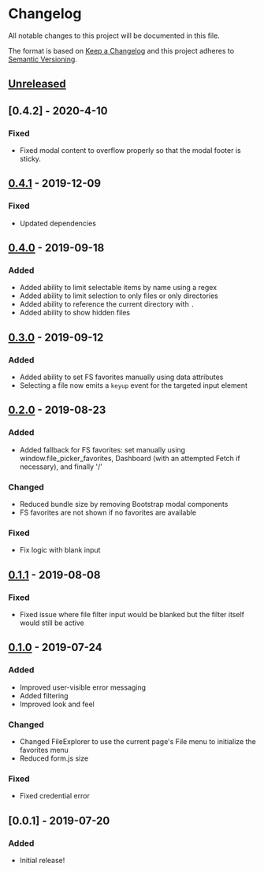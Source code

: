 # Changelog
All notable changes to this project will be documented in this file.

The format is based on [Keep a Changelog](http://keepachangelog.com/en/1.0.0/)
and this project adheres to [Semantic Versioning](http://semver.org/spec/v2.0.0.html).

## [Unreleased]

## [0.4.2] - 2020-4-10
### Fixed
- Fixed modal content to overflow properly so that the modal footer is sticky.

## [0.4.1] - 2019-12-09
### Fixed
- Updated dependencies

## [0.4.0] - 2019-09-18
### Added
- Added ability to limit selectable items by name using a regex
- Added ability to limit selection to only files or only directories
- Added ability to reference the current directory with `.`
- Added ability to show hidden files

## [0.3.0] - 2019-09-12
### Added
- Added ability to set FS favorites manually using data attributes
- Selecting a file now emits a `keyup` event for the targeted input element

## [0.2.0] - 2019-08-23
### Added
- Added fallback for FS favorites: set manually using window.file_picker_favorites, Dashboard (with an attempted Fetch if necessary), and finally '/'

### Changed
- Reduced bundle size by removing Bootstrap modal components
- FS favorites are not shown if no favorites are available

### Fixed
- Fix logic with blank input

## [0.1.1] - 2019-08-08
### Fixed
- Fixed issue where file filter input would be blanked but the filter itself would still be active

## [0.1.0] - 2019-07-24
### Added

- Improved user-visible error messaging
- Added filtering
- Improved look and feel

### Changed

- Changed FileExplorer to use the current page's File menu to initialize the favorites menu
- Reduced form.js size

### Fixed

- Fixed credential error

## [0.0.1] - 2019-07-20
### Added
- Initial release!

[Unreleased]: https://github.com/OSC/ood_js_filepicker/compare/v0.4.1...HEAD
[0.4.1]: https://github.com/OSC/ood_js_filepicker/compare/v0.4.0...v0.4.1
[0.4.0]: https://github.com/OSC/ood_js_filepicker/compare/v0.3.0...v0.4.0
[0.3.0]: https://github.com/OSC/ood_js_filepicker/compare/v0.2.0...v0.3.0
[0.2.0]: https://github.com/OSC/ood_js_filepicker/compare/v0.1.1...v0.2.0
[0.1.1]: https://github.com/OSC/ood_js_filepicker/compare/v0.1.0...v0.1.1
[0.1.0]: https://github.com/OSC/ood_js_filepicker/compare/v0.0.1...v0.1.0
